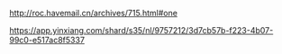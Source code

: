 http://roc.havemail.cn/archives/715.html#one

https://app.yinxiang.com/shard/s35/nl/9757212/3d7cb57b-f223-4b07-99c0-e517ac8f5337